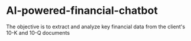 # AI-powered-financial-chatbot
The objective is to extract and analyze key financial data from the client's 10-K and 10-Q documents
